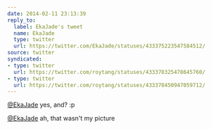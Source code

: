 ```yaml
---
date: 2014-02-11 23:13:39
reply_to:
  label: EkaJade's tweet
  name: EkaJade
  type: twitter
  url: https://twitter.com/EkaJade/statuses/433375223547584512/
source: twitter
syndicated:
- type: twitter
  url: https://twitter.com/roytang/statuses/433378325478645760/
- type: twitter
  url: https://twitter.com/roytang/statuses/433378450947059712/
---
```


[@EkaJade](https://twitter.com/EkaJade/) yes, and? :p

[@EkaJade](https://twitter.com/EkaJade/) ah, that wasn't my picture